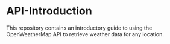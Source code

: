 # API-Introduction
This repository contains an introductory guide to using the OpenWeatherMap API to retrieve weather data for any location.
